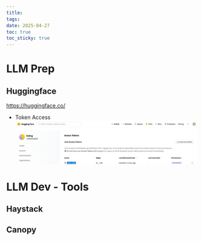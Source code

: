 ```yaml
---
title: 
tags: 
date: 2025-04-27
toc: true
toc_sticky: true
---
```


# LLM Prep 

## Huggingface

https://huggingface.co/

- Token Access 
![](../_asset/2025-04-03-llmdev-20250404104759.jpg)

# LLM Dev - Tools 

## Haystack 

## Canopy 


